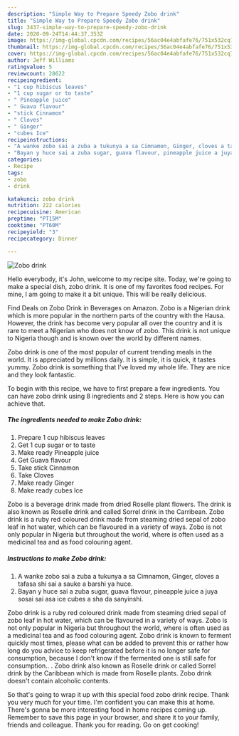 ```yaml
---
description: "Simple Way to Prepare Speedy Zobo drink"
title: "Simple Way to Prepare Speedy Zobo drink"
slug: 3437-simple-way-to-prepare-speedy-zobo-drink
date: 2020-09-24T14:44:37.353Z
image: https://img-global.cpcdn.com/recipes/56ac04e4abfafe76/751x532cq70/zobo-drink-recipe-main-photo.jpg
thumbnail: https://img-global.cpcdn.com/recipes/56ac04e4abfafe76/751x532cq70/zobo-drink-recipe-main-photo.jpg
cover: https://img-global.cpcdn.com/recipes/56ac04e4abfafe76/751x532cq70/zobo-drink-recipe-main-photo.jpg
author: Jeff Williams
ratingvalue: 5
reviewcount: 28622
recipeingredient:
- "1 cup hibiscus leaves"
- "1 cup sugar or to taste"
- " Pineapple juice"
- " Guava flavour"
- "stick Cinnamon"
- " Cloves"
- " Ginger"
- "cubes Ice"
recipeinstructions:
- "A wanke zobo sai a zuba a tukunya a sa Cimnamon, Ginger, cloves a tafasa shi sai a sauke a barshi ya huce."
- "Bayan y huce sai a zuba sugar, guava flavour, pineapple juice a juya sosai sai asa ice cubes a sha da sanyinshi."
categories:
- Recipe
tags:
- zobo
- drink

katakunci: zobo drink 
nutrition: 222 calories
recipecuisine: American
preptime: "PT15M"
cooktime: "PT60M"
recipeyield: "3"
recipecategory: Dinner

---
```



![Zobo drink](https://img-global.cpcdn.com/recipes/56ac04e4abfafe76/751x532cq70/zobo-drink-recipe-main-photo.jpg)

Hello everybody, it's John, welcome to my recipe site. Today, we're going to make a special dish, zobo drink. It is one of my favorites food recipes. For mine, I am going to make it a bit unique. This will be really delicious.

Find Deals on Zobo Drink in Beverages on Amazon. Zobo is a Nigerian drink which is more popular in the northern parts of the country with the Hausa. However, the drink has become very popular all over the country and it is rare to meet a Nigerian who does not know of zobo. This drink is not unique to Nigeria though and is known over the world by different names.

Zobo drink is one of the most popular of current trending meals in the world. It is appreciated by millions daily. It is simple, it is quick, it tastes yummy. Zobo drink is something that I've loved my whole life. They are nice and they look fantastic.


To begin with this recipe, we have to first prepare a few ingredients. You can have zobo drink using 8 ingredients and 2 steps. Here is how you can achieve that.

<!--inarticleads1-->

##### The ingredients needed to make Zobo drink:

1. Prepare 1 cup hibiscus leaves
1. Get 1 cup sugar or to taste
1. Make ready  Pineapple juice
1. Get  Guava flavour
1. Take stick Cinnamon
1. Take  Cloves
1. Make ready  Ginger
1. Make ready cubes Ice


Zobo is a beverage drink made from dried Roselle plant flowers. The drink is also known as Roselle drink and called Sorrel drink in the Carribean. Zobo drink is a ruby red coloured drink made from steaming dried sepal of zobo leaf in hot water, which can be flavoured in a variety of ways. Zobo is not only popular in Nigeria but throughout the world, where is often used as a medicinal tea and as food colouring agent. 

<!--inarticleads2-->

##### Instructions to make Zobo drink:

1. A wanke zobo sai a zuba a tukunya a sa Cimnamon, Ginger, cloves a tafasa shi sai a sauke a barshi ya huce.
1. Bayan y huce sai a zuba sugar, guava flavour, pineapple juice a juya sosai sai asa ice cubes a sha da sanyinshi.


Zobo drink is a ruby red coloured drink made from steaming dried sepal of zobo leaf in hot water, which can be flavoured in a variety of ways. Zobo is not only popular in Nigeria but throughout the world, where is often used as a medicinal tea and as food colouring agent. Zobo drink is known to ferment quickly most times, please what can be added to prevent this or rather how long do you advice to keep refrigerated before it is no longer safe for consumption, because I don&#39;t know if the fermented one is still safe for consumption.. . Zobo drink also known as Roselle drink or called Sorrel drink by the Caribbean which is made from Roselle plants. Zobo drink doesn&#39;t contain alcoholic contents. 

So that's going to wrap it up with this special food zobo drink recipe. Thank you very much for your time. I'm confident you can make this at home. There's gonna be more interesting food in home recipes coming up. Remember to save this page in your browser, and share it to your family, friends and colleague. Thank you for reading. Go on get cooking!
